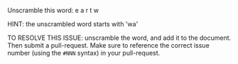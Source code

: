 Unscramble this word: e a r t w

HINT: the unscrambled word starts with 'wa'



TO RESOLVE THIS ISSUE: unscramble the word, and add it to the document. Then submit a pull-request.  Make sure to reference the correct issue  number (using the `#NNN` syntax) in your pull-request. 

